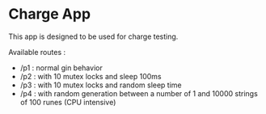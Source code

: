 # Charge App
This app is designed to be used for charge testing.

Available routes : 

- /p1 : normal gin behavior
- /p2 : with 10 mutex locks and sleep 100ms
- /p3 : with 10 mutex locks and random sleep time
- /p4 : with random generation between a number of 1 and 10000 strings of 100 runes (CPU intensive)